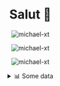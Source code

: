 <h1 align="center">Salut 👋</h1>

<p align="center"> <img src="https://komarev.com/ghpvc/?username=michael-xt" alt="michael-xt" /> 
</p>

<p align="center"><img align="center" src="https://github-readme-stats.vercel.app/api/top-langs/?username=michael-xt&layout=compact&theme=dark&show_icons=true" alt="michael-xt" /></p>
<p align="center"><img align="center" src="https://github-readme-stats.vercel.app/api?username=michael-xt&show_icons=true&theme=dark&show_icons=true" alt="michael-xt" /></p>

<details align="center"><summary>📊 Some data</summary>
<p>

<!--START_SECTION:waka-->
**🐱 My Github Data** 

> 🏆 113 Contributions in the Year 2021
 > 
> 📦 9.6 MB Used in Github's Storage 
 > 
> 🚫 Not Opted to Hire
 > 
> 📜 5 Public Repositories 
 > 
> 🔑 26 Private Repositories  
 > 
**I'm an Early 🐤** 

```text
🌞 Morning    90 commits     ███████░░░░░░░░░░░░░░░░░░   30.3% 
🌆 Daytime    88 commits     ███████░░░░░░░░░░░░░░░░░░   29.63% 
🌃 Evening    116 commits    █████████░░░░░░░░░░░░░░░░   39.06% 
🌙 Night      3 commits      ░░░░░░░░░░░░░░░░░░░░░░░░░   1.01%

```
📅 **I'm Most Productive on Wednesday** 

```text
Monday       26 commits     ██░░░░░░░░░░░░░░░░░░░░░░░   8.75% 
Tuesday      43 commits     ███░░░░░░░░░░░░░░░░░░░░░░   14.48% 
Wednesday    67 commits     █████░░░░░░░░░░░░░░░░░░░░   22.56% 
Thursday     50 commits     ████░░░░░░░░░░░░░░░░░░░░░   16.84% 
Friday       53 commits     ████░░░░░░░░░░░░░░░░░░░░░   17.85% 
Saturday     31 commits     ██░░░░░░░░░░░░░░░░░░░░░░░   10.44% 
Sunday       27 commits     ██░░░░░░░░░░░░░░░░░░░░░░░   9.09%

```


📊 **This Week I Spent My Time On** 

```text
🔥 Editors: 
VS Code                  6 hrs 34 mins       ███████████████████████░░   92.32% 
IntelliJ                 26 mins             █░░░░░░░░░░░░░░░░░░░░░░░░   6.19% 
GoLand                   6 mins              ░░░░░░░░░░░░░░░░░░░░░░░░░   1.48%

💻 Operating System: 
Windows                  7 hrs 7 mins        █████████████████████████   100.0%

```

**I Mostly Code in JavaScript** 

```text
JavaScript               9 repos             ████████░░░░░░░░░░░░░░░░░   32.14% 
Java                     8 repos             ███████░░░░░░░░░░░░░░░░░░   28.57% 
Vue                      3 repos             ██░░░░░░░░░░░░░░░░░░░░░░░   10.71% 
Lua                      2 repos             █░░░░░░░░░░░░░░░░░░░░░░░░   7.14% 
PHP                      2 repos             █░░░░░░░░░░░░░░░░░░░░░░░░   7.14%

```



 Last Updated on 01/07/2021
<!--END_SECTION:waka-->
</p>
